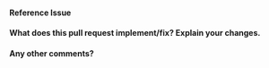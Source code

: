 <!-- Thank you for the pull request! -->

#### Reference Issue
<!-- Please provide a link to the respective issue on the issue tracker (https://github.com/jrbourbeau/pycondor/issues) if one exists. For example,

Fixes #<ISSUE_NUMBER>
-->


#### What does this pull request implement/fix? Explain your changes.



#### Any other comments?
